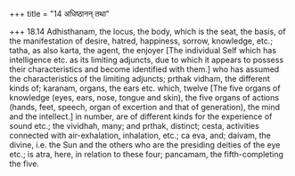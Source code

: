 +++
title = "14 अधिष्ठानन् तथा"

+++
18.14 Adhisthanam, the locus, the body, which is the seat, the basis, of
the manifestation of desire, hatred, happiness, sorrow, knowledge, etc.;
tatha, as also karta, the agent, the enjoyer \[The individual Self which
has intelligence etc. as its limiting adjuncts, due to which it appears
to possess their characteristics and become identified with them.\] who
has assumed the characteristics of the limiting adjuncts; prthak vidham,
the different kinds of; karanam, organs, the ears etc. which, twelve
\[The five organs of knowledge (eyes, ears, nose, tongue and skin), the
five organs of actions (hands, feet, speech, organ of excertion and that
of generation), the mind and the intellect.\] in number, are of
different kinds for the experience of sound etc.; the vividhah, many;
and prthak, distinct; cesta, activities connected with air-exhalation,
inhalation, etc.; ca eva, and; daivam, the divine, i.e. the Sun and the
others who are the presiding deities of the eye etc.; is atra, here, in
relation to these four; pancamam, the fifth-completing the five.
